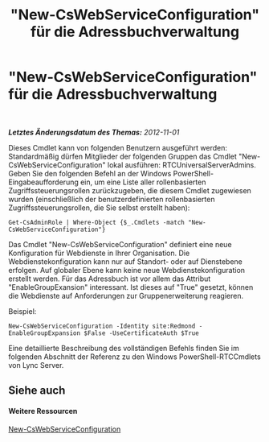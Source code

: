 ﻿---
title: "\"New-CsWebServiceConfiguration\" für die Adressbuchverwaltung"
TOCTitle: "\"New-CsWebServiceConfiguration\" für die Adressbuchverwaltung"
ms:assetid: 49e4ecc5-aa3e-4dd4-a32c-b0dea3758fab
ms:mtpsurl: https://technet.microsoft.com/de-de/library/Gg429703(v=OCS.15)
ms:contentKeyID: 49293909
ms.date: 05/19/2016
mtps_version: v=OCS.15
ms.translationtype: HT
---

# \"New-CsWebServiceConfiguration\" für die Adressbuchverwaltung

 

_**Letztes Änderungsdatum des Themas:** 2012-11-01_

Dieses Cmdlet kann von folgenden Benutzern ausgeführt werden: Standardmäßig dürfen Mitglieder der folgenden Gruppen das Cmdlet "New-CsWebServiceConfiguration" lokal ausführen: RTCUniversalServerAdmins. Geben Sie den folgenden Befehl an der Windows PowerShell-Eingabeaufforderung ein, um eine Liste aller rollenbasierten Zugriffssteuerungsrollen zurückzugeben, die diesem Cmdlet zugewiesen wurden (einschließlich der benutzerdefinierten rollenbasierten Zugriffssteuerungsrollen, die Sie selbst erstellt haben):

    Get-CsAdminRole | Where-Object {$_.Cmdlets -match "New-CsWebServiceConfiguration"}

Das Cmdlet "New-CsWebServiceConfiguration" definiert eine neue Konfiguration für Webdienste in Ihrer Organisation. Die Webdienstekonfiguration kann nur auf Standort- oder auf Dienstebene erfolgen. Auf globaler Ebene kann keine neue Webdienstekonfiguration erstellt werden. Für das Adressbuch ist vor allem das Attribut "EnableGroupExansion" interessant. Ist dieses auf "True" gesetzt, können die Webdienste auf Anforderungen zur Gruppenerweiterung reagieren.

Beispiel:

    New-CsWebServiceConfiguration -Identity site:Redmond -EnableGroupExpansion $False -UseCertificateAuth $True

Eine detaillierte Beschreibung des vollständigen Befehls finden Sie im folgenden Abschnitt der Referenz zu den Windows PowerShell-RTCCmdlets von Lync Server.

## Siehe auch

#### Weitere Ressourcen

[New-CsWebServiceConfiguration](https://docs.microsoft.com/en-us/powershell/module/skype/New-CsWebServiceConfiguration)

